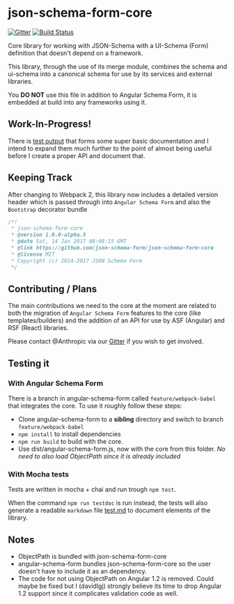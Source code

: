 # json-schema-form-core
[![Gitter](https://img.shields.io/badge/GITTER-JOIN%20CHAT%20%E2%86%92-ff69b4.svg?style=flat-square)](https://gitter.im/json-schema-form/angular-schema-form?utm_source=badge&utm_medium=badge&utm_campaign=pr-badge&utm_content=badge)
[![Build Status](https://travis-ci.org/json-schema-form/json-schema-form-core.svg?branch=development)](https://travis-ci.org/json-schema-form/json-schema-form-core)

Core library for working with JSON-Schema with a UI-Schema (Form) definition that doesn't depend on a framework.

This library, through the use of its merge module, combines the schema and ui-schema
into a canonical schema for use by its services and external libraries.

You **DO NOT** use this file in addition to Angular Schema Form, it is embedded at
build into any frameworks using it.

## Work-In-Progress!
There is [test output](docs/test.md) that forms some super basic documentation
and I intend to expand them much further to the point of almost being
useful before I create a proper API and document that.

## Keeping Track
After changing to Webpack 2, this library now includes a detailed version
header which is passed through into `Angular Schema Form` and also the `Bootstrap` decorator bundle

```javascript
/*!
 * json-schema-form-core
 * @version 1.0.0-alpha.5
 * @date Sat, 14 Jan 2017 08:08:15 GMT
 * @link https://github.com/json-schema-form/json-schema-form-core
 * @license MIT
 * Copyright (c) 2014-2017 JSON Schema Form
 */
```

## Contributing / Plans
The main contributions we need to the core at the moment are related to both the migration
of `Angular Schema Form` features to the core (like templates/builders) and the addition
of an API for use by ASF (Angular) and RSF (React) libraries.

Please contact @Anthropic via our [Gitter](https://gitter.im/json-schema-form/angular-schema-form) if you wish to get involved.

## Testing it

### With Angular Schema Form
There is a branch in angular-schema-form called `feature/webpack-babel` that integrates the core.
To use it roughly follow these steps:

* Clone angular-schema-form to a **sibling** directory and switch to branch `feature/webpack-babel`
* `npm install` to install dependencies
* `npm run build` to build with the core.
* Use dist/angular-schema-form.js, now with the core from this folder. *No need to also load ObjectPath since it is already included*

### With Mocha tests
Tests are written in mocha + chai and run trough `npm test`.

When the command `npm run testdoc` is run instead, the tests will also generate a readable
`markdown` file [test.md](docs/test.md) to document elements of the library.

## Notes
* ObjectPath is bundled with json-schema-form-core
* angular-schema-form bundles json-schema-form-core so the user doesn't have to include it as an dependency.
* The code for not using ObjectPath on Angular 1.2 is removed. Could maybe be fixed but I (davidlgj) strongly believe its time to drop Angular 1.2 support since it complicates validation code as well.
